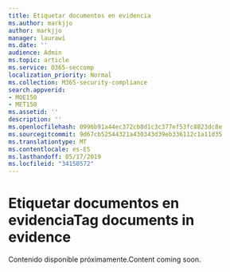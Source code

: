 ```yaml
---
title: Etiquetar documentos en evidencia
ms.author: markjjo
author: markjjo
manager: laurawi
ms.date: ''
audience: Admin
ms.topic: article
ms.service: O365-seccomp
localization_priority: Normal
ms.collection: M365-security-compliance
search.appverid:
- MOE150
- MET150
ms.assetid: ''
description: ''
ms.openlocfilehash: 0996b91a44ec372cb8d1c3c377ef53fc8823dc8e
ms.sourcegitcommit: 9d67cb52544321a430343d39eb336112c1a11d35
ms.translationtype: MT
ms.contentlocale: es-ES
ms.lasthandoff: 05/17/2019
ms.locfileid: "34150572"
---
```

# <a name="tag-documents-in-evidence"></a><span data-ttu-id="4f6dd-102">Etiquetar documentos en evidencia</span><span class="sxs-lookup"><span data-stu-id="4f6dd-102">Tag documents in evidence</span></span>

<span data-ttu-id="4f6dd-103">Contenido disponible próximamente.</span><span class="sxs-lookup"><span data-stu-id="4f6dd-103">Content coming soon.</span></span>